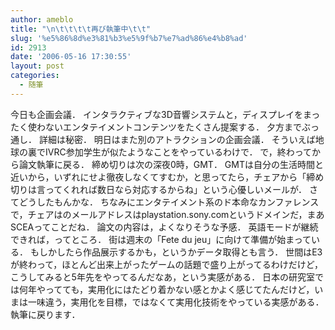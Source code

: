 ```yaml
---
author: ameblo
title: "\n\t\t\t\t再び執筆中\t\t"
slug: '%e5%86%8d%e3%81%b3%e5%9f%b7%e7%ad%86%e4%b8%ad'
id: 2913
date: '2006-05-16 17:30:55'
layout: post
categories:
  - 随筆
---
```


今日も企画会議． インタラクティブな3D音響システムと，ディスプレイをまったく使わないエンタテイメントコンテンツをたくさん提案する． 夕方までぶっ通し． 詳細は秘密． 明日はまた別のアトラクションの企画会議． そういえば地球の裏でIVRC参加学生が似たようなことをやっているわけで． で，終わってから論文執筆に戻る． 締め切りは次の深夜0時，GMT． GMTは自分の生活時間と近いから，いずれにせよ徹夜しなくてすむか，と思ってたら，チェアから「締め切りは言ってくれれば数日なら対応するからね」という心優しいメールが． さてどうしたもんかな． ちなみにエンタテイメント系のド本命なカンファレンスで，チェアはのメールアドレスはplaystation.sony.comというドメインだ，まあSCEAってことだね． 論文の内容は，よくなりそうな予感． 英語モードが継続できれば，ってところ． 街は週末の「Fete du jeu」に向けて準備が始まっている． もしかしたら作品展示するかも，というかデータ取得とも言う． 世間はE3が終わって，ほとんど出来上がったゲームの話題で盛り上がってるわけだけど，こうしてみると5年先をやってるんだなあ，という実感がある． 日本の研究室では何年やってても，実用化にはたどり着かない感とかよく感じてたんだけど，いまは一味違う，実用化を目標，ではなくて実用化技術をやっている実感がある． 執筆に戻ります．